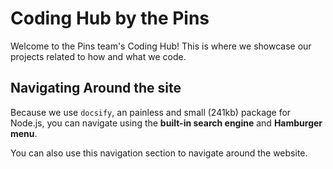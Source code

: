 # Coding Hub by the Pins

Welcome to the Pins team's Coding Hub! This is where we showcase our projects related to how and what we code.

## Navigating Around the site

Because we use `docsify`, an painless and small (241kb) package for Node.js, you can navigate using the **built-in search engine** and __Hamburger menu__.

You can also use this navigation section to navigate around the website.
